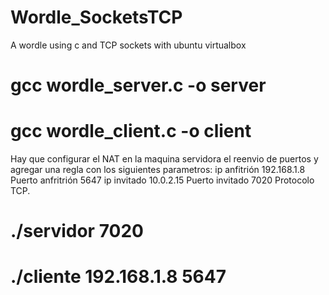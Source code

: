 # Wordle_SocketsTCP
A wordle using c and TCP sockets with ubuntu virtualbox

# gcc wordle_server.c -o server
# gcc wordle_client.c -o client

Hay que configurar el NAT en la maquina servidora el reenvio de puertos y agregar una regla con los siguientes parametros: ip anfitrión 192.168.1.8 Puerto anfritrión 5647 ip invitado 10.0.2.15 Puerto invitado 7020 Protocolo TCP.

# ./servidor 7020
# ./cliente 192.168.1.8 5647
